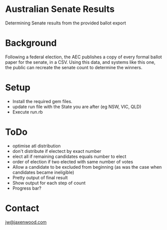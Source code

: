 # Australian Senate Results
Determining Senate results from the provided ballot export

# Background
Following a federal election, the AEC publishes a copy of every formal ballot paper for the senate, in a CSV.
Using this data, and systems like this one, the public can recreate the senate count to determine the winners.

# Setup
+ Install the required gem files.
+ update run file with the State you are after (eg NSW, VIC, QLD)
+ Execute run.rb

# ToDo
+ optimise atl distribution
+ don't distribute if electect by exact number
+ elect all if remaining candidates equals number to elect
+ order of election if two elected with same number of votes
+ Allow a candidate to be excluded from beginning (as was the case when candidates became ineligible)
+ Pretty output of final result
+ Show output for each step of count
+ Progress bar?

# Contact
jw@jaxenwood.com